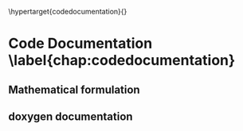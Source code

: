 \hypertarget{codedocumentation}{}

# Code Documentation \label{chap:codedocumentation}
## Mathematical formulation
## doxygen documentation
